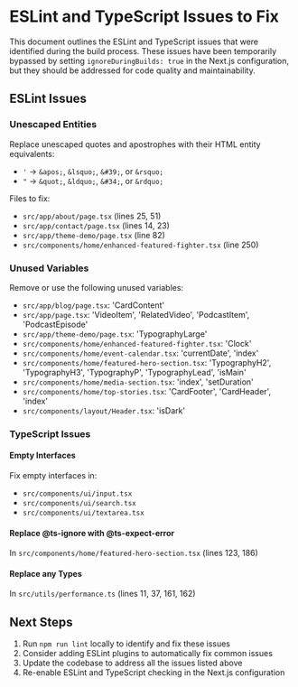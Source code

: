 # ESLint and TypeScript Issues to Fix

This document outlines the ESLint and TypeScript issues that were identified during the build process. These issues have been temporarily bypassed by setting `ignoreDuringBuilds: true` in the Next.js configuration, but they should be addressed for code quality and maintainability.

## ESLint Issues

### Unescaped Entities
Replace unescaped quotes and apostrophes with their HTML entity equivalents:
- `'` → `&apos;`, `&lsquo;`, `&#39;`, or `&rsquo;`
- `"` → `&quot;`, `&ldquo;`, `&#34;`, or `&rdquo;`

Files to fix:
- `src/app/about/page.tsx` (lines 25, 51)
- `src/app/contact/page.tsx` (lines 14, 23)
- `src/app/theme-demo/page.tsx` (line 82)
- `src/components/home/enhanced-featured-fighter.tsx` (line 250)

### Unused Variables
Remove or use the following unused variables:

- `src/app/blog/page.tsx`: 'CardContent'
- `src/app/page.tsx`: 'VideoItem', 'RelatedVideo', 'PodcastItem', 'PodcastEpisode'
- `src/app/theme-demo/page.tsx`: 'TypographyLarge'
- `src/components/home/enhanced-featured-fighter.tsx`: 'Clock'
- `src/components/home/event-calendar.tsx`: 'currentDate', 'index'
- `src/components/home/featured-hero-section.tsx`: 'TypographyH2', 'TypographyH3', 'TypographyP', 'TypographyLead', 'isMain'
- `src/components/home/media-section.tsx`: 'index', 'setDuration'
- `src/components/home/top-stories.tsx`: 'CardFooter', 'CardHeader', 'index'
- `src/components/layout/Header.tsx`: 'isDark'

### TypeScript Issues

#### Empty Interfaces
Fix empty interfaces in:
- `src/components/ui/input.tsx`
- `src/components/ui/search.tsx`
- `src/components/ui/textarea.tsx`

#### Replace @ts-ignore with @ts-expect-error
In `src/components/home/featured-hero-section.tsx` (lines 123, 186)

#### Replace any Types
In `src/utils/performance.ts` (lines 11, 37, 161, 162)

## Next Steps

1. Run `npm run lint` locally to identify and fix these issues
2. Consider adding ESLint plugins to automatically fix common issues
3. Update the codebase to address all the issues listed above
4. Re-enable ESLint and TypeScript checking in the Next.js configuration 